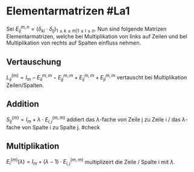 # Elementarmatrizen #La1 
Sei $E_{ij}^{m,n}=(\delta_{ki}\cdot\delta_{lj})_{1\leq k\leq m| 1\leq l\leq n}$. Nun sind folgende Matrizen Elementarmatrizen, welche bei Multiplikation von links auf Zeilen und bei Multiplikation von rechts auf Spalten einfluss nehmen.
## Vertauschung
$L_{ij}^{(m)}=I_m-E_{ii}^{m,m}-E_{jj}^{m,m}+E_{ij}^{m,m}+E_{ji}^{m,m}$ vertauscht bei Multiplikation Zeilen/Spalten.
## Addition
$S_{ij}^{(m)}=I_m+\lambda\cdot E_{i,j}^{(m,m)}$ addiert das $\lambda$-fache von Zeile j zu Zeile i / das $\lambda$-fache von Spalte i zu Spalte j. #check
## Multiplikation
$E_{i}^{(m)}(\lambda)=I_m+(\lambda-1)\cdot E_{i,j}^{(m,m)}$ multiplizeirt die Zeile / Spalte i mit $\lambda$.